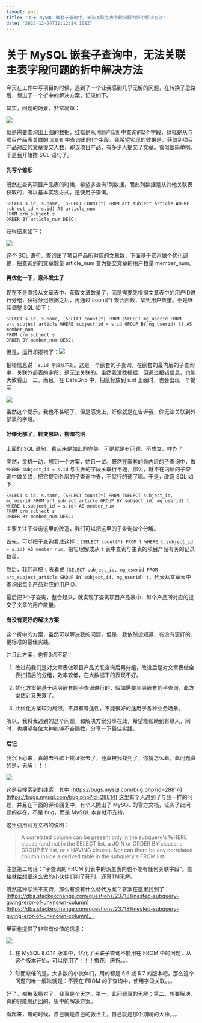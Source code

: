 ```yaml
---
layout: post
title: "关于 MySQL 嵌套子查询中，无法关联主表字段问题的折中解决方法"
date: "2022-12-24T11:12:14.168Z"
---
```

关于 MySQL 嵌套子查询中，无法关联主表字段问题的折中解决方法
=================================

今天在工作中写项目的时候，遇到了一个让我感到几乎无解的问题，在转换了思路后，想出了一个折中的解决方案，记录如下。

其实，问题的场景，非常简单：

![](https://img2023.cnblogs.com/blog/111619/202212/111619-20221223180414972-1398802356.png)

就是需要查询出上图的数据，红框是从 `项目产品表` 中查询的2个字段，绿框是从与项目产品表关联的 `文章表` 中查询出的1个字段。我希望实现的效果是，获取到项目产品对应的文章提交人数，即该项目产品，有多少人提交了文章。看似很简单啊，于是我开始撸 SQL 语句了。

#### 先写个雏形

既然在查询项目产品表的时候，希望多查询1列数据，而此列数据是从其他关联表获取的，所以基本实现方式，是使用子查询。

    SELECT s.id, s.name, (SELECT COUNT(*) FROM art_subject_article WHERE subject_id = s.id) AS article_num
    FROM crm_subject s
    ORDER BY article_num DESC;
    

获得结果如下：

![](https://img2023.cnblogs.com/blog/111619/202212/111619-20221223181858129-1207442197.png)

这个 SQL 语句，查询出了项目产品所对应的文章数，下面基于它再做个优化调整，把查询到的文章数量 article\_num 变为提交文章的用户数量 member\_num。

#### 再优化一下，意外发生了

现在不是直接从文章表中，获取文章数量了，而是需要先根据文章表中的用户ID进行分组，获得分组数据之后，再通过 count(\*) 聚合函数，拿到用户数量。于是继续调整 SQL 如下：

    SELECT s.id, s.name, (SELECT count(*) FROM (SELECT mg_userid FROM art_subject_article WHERE subject_id = s.id GROUP BY mg_userid) t) AS member_num
    FROM crm_subject s
    ORDER BY member_num DESC;
    

但是，运行却报错了：![](https://img2023.cnblogs.com/blog/111619/202212/111619-20221223182625071-424642887.png)

报错信息说：`s.id 字段找不到`。这是一个嵌套的子查询，在嵌套的最内层的子查询中，关联外部表的字段，是无法关联的。虽然我没找根据，但通过报错信息，也能大致看出一二。而且，在 DataGrip 中，把鼠标放到 s.id 上面时，也会出现一个提示：

![](https://img2023.cnblogs.com/blog/111619/202212/111619-20221223184213657-70984160.png)

虽然这个提示，我也不甚明了，但是感觉上，好像就是在告诉我，你无法关联到外部表的字段。

#### 好像无解了，转变思路，柳暗花明

上面的 SQL 语句，看起来是如此的完美，可是就是有问题、不成立，咋办？

突然，灵机一动，想到一个方案，姑且一试。既然在嵌套的最内层的子查询中，做 `WHERE subject_id = s.id` 与主表的字段关联行不通，那么，就不在内层的子查询中做关联，把它提到外层的子查询中去，不就行的通了嘛。于是，改造 SQL 如下：

    SELECT s.id, s.name, (SELECT count(*) FROM (SELECT subject_id, mg_userid FROM art_subject_article GROUP BY subject_id, mg_userid) t WHERE t.subject_id = s.id) AS member_num
    FROM crm_subject s
    ORDER BY member_num DESC;
    

主要关注子查询这里的改造，我们可以把这里的子查询做个分解。

首先，可以把子查询看成这样：`(SELECT count(*) FROM t WHERE t.subject_id = s.id) AS member_num`，把它理解成从 `t` 表中查询与主表的项目产品有关的记录数量。

然后，我们再把 `t` 表看成 `(SELECT subject_id, mg_userid FROM art_subject_article GROUP BY subject_id, mg_userid) t`，代表从文章表中查询出每个产品对应的用户ID。

最后把2个子查询，整合起来，就实现了查询项目产品表中，每个产品所对应的提交了文章的用户数量。

#### 有没有更好的解决方案

这个折中的方案，虽然可以解决我的问题，但是，我依然想知道，有没有更好的、更标准的最佳实践。

并且此方案，也有3点不足：

1.  改进前我们是对文章表做项目产品关联查询后再分组，改进后是对文章表做全表扫描后的分组，效率较低，在大数据下的表现不好。
    
2.  优化方案是基于两层嵌套的子查询进行的，假如需要三层嵌套的子查询，此方案估计又失效了。
    
3.  此优化方案较为局限，不具有普适性，不能很好的适用于各种业务场景。
    

所以，我将我遇到的这个问题，和解决方案分享在此，希望能帮助到有缘人，同时，也期望各位大神能够不吝赐教，分享一下最佳实践。

#### 后记

我沉下心来，真的去谷歌上找证据去了，还真被我找到了，你猜怎么着，此问题真的是，无解！！！

![](https://img2023.cnblogs.com/blog/111619/202212/111619-20221224171042155-914785280.png)

这是我搜索到的线索，其中 [https://bugs.mysql.com/bug.php?id=28814](https://bugs.mysql.com/bug.php?id=28814) 这里有个人遇到了与我一样的问题，并且在下面的评论回复中，有个人抛出了 MySQL 的官方文档，证实了此问题的存在，不是 bug，而是 MySQL 本身就不支持。

这里引用官方文档的说明：

> A correlated column can be present only in the subquery's WHERE clause (and not in the SELECT list, a JOIN or ORDER BY clause, a GROUP BY list, or a HAVING clause). Nor can there be any correlated column inside a derived table in the subquery's FROM list.

注意第二句话：“子查询的 FROM 列表中的派生表内也不能有任何关联字段”。直接就给想要这么做的小伙伴们判了死刑，还真TM无解。

既然这种写法不支持，那么有没有什么替代方案？答案在这里找到了：[https://dba.stackexchange.com/questions/237181/nested-subquery-giving-eror-of-unknown-column](https://dba.stackexchange.com/questions/237181/nested-subquery-giving-eror-of-unknown-column)。

里面也提供了非常有价值的信息：

![](https://img2023.cnblogs.com/blog/111619/202212/111619-20221224172305205-1061161134.png)

1.  在 MySQL 8.0.14 版本中，优化了关联子查询不能用在 FROM 中的问题，从这个版本开始，可以使用了！！！撒花，庆祝。。。
    
2.  然而悲催的是，大多数的小伙伴们，用的都是 5.6 或 5.7 的版本吧，那么这个问题的唯一解法就是：不要在 FROM 的子查询中，使用字段关联。。。
    

好了，都被我猜对了，我真是个天才。第一，此问题真的无解；第二，想要解决，真的只能用迂回的、折中的解决方案。

看起来，有的时候，自己就是自己的救世主，自己就是那个期盼的大神。。。